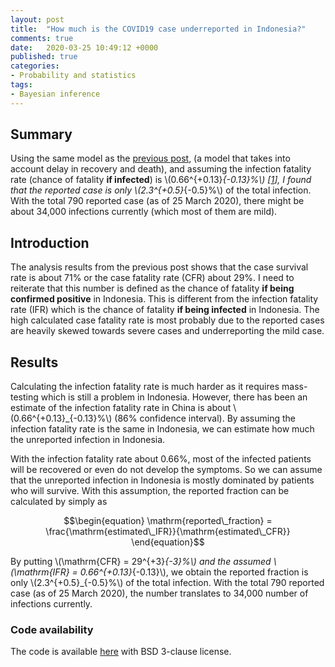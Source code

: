 ```yaml
---
layout: post
title:  "How much is the COVID19 case underreported in Indonesia?"
comments: true
date:   2020-03-25 10:49:12 +0000
published: true
categories:
- Probability and statistics
tags:
- Bayesian inference
---
```


## Summary

Using the same model as the
[previous post](https://mfkasim91.github.io/2020/03/24/survival-rate-covid19-indonesia/),
(a model that takes into account delay in recovery and death), and assuming the
infection fatality rate (chance of fatality **if infected**) is
\\(0.66^{+0.13}_{-0.13}%\\) \[[1](https://www.medrxiv.org/content/10.1101/2020.03.09.20033357v1.full.pdf)\],
I found that the reported case is only \\(2.3^{+0.5}_{-0.5}\%\\) of the total
infection.
With the total 790 reported case (as of 25 March 2020), there might be about
34,000 infections currently (which most of them are mild).

## Introduction

The analysis results from the previous post shows that the case survival rate
is about 71% or the case fatality rate (CFR) about 29%.
I need to reiterate that this number is defined as the chance of fatality
**if being confirmed positive** in Indonesia.
This is different from the infection fatality rate (IFR) which is the chance of
fatality **if being infected** in Indonesia.
The high calculated case fatality rate is most probably due to the reported cases
are heavily skewed towards severe cases and underreporting the mild case.

## Results

Calculating the infection fatality rate is much harder as it requires mass-testing
which is still a problem in Indonesia.
However, there has been an estimate of the infection fatality rate in China
is about \\(0.66^{+0.13}_{-0.13}%\\) (86% confidence interval).
By assuming the infection fatality rate is the same in Indonesia, we can estimate
how much the unreported infection in Indonesia.

With the infection fatality rate about 0.66%, most of the infected patients will
be recovered or even do not develop the symptoms.
So we can assume that the unreported infection in Indonesia is mostly dominated
by patients who will survive.
With this assumption, the reported fraction can be calculated by simply as

$$\begin{equation}
\mathrm{reported\_fraction} = \frac{\mathrm{estimated\_IFR}}{\mathrm{estimated\_CFR}}
\end{equation}$$

By putting \\(\mathrm{CFR} = 29^{+3}_{-3}\%\\) and the assumed
\\(\mathrm{IFR} = 0.66^{+0.13}_{-0.13}\\), we obtain the reported fraction is
only \\(2.3^{+0.5}_{-0.5}\%\\) of the total infection.
With the total 790 reported case (as of 25 March 2020), the number translates to
34,000 number of infections currently.

### Code availability

The code is available [here](https://github.com/mfkasim91/idcovid19) with BSD
3-clause license.
